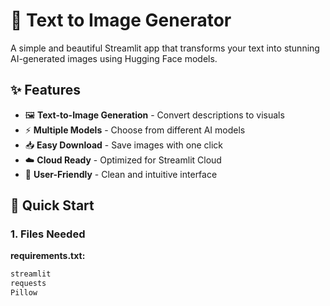 # 🎨 Text to Image Generator

A simple and beautiful Streamlit app that transforms your text into stunning AI-generated images using Hugging Face models.

## ✨ Features
- 🖼️ **Text-to-Image Generation** - Convert descriptions to visuals
- ⚡ **Multiple Models** - Choose from different AI models  
- 📥 **Easy Download** - Save images with one click
- ☁️ **Cloud Ready** - Optimized for Streamlit Cloud
- 🎯 **User-Friendly** - Clean and intuitive interface

## 🚀 Quick Start

### 1. Files Needed
**requirements.txt:**
```txt
streamlit
requests
Pillow
